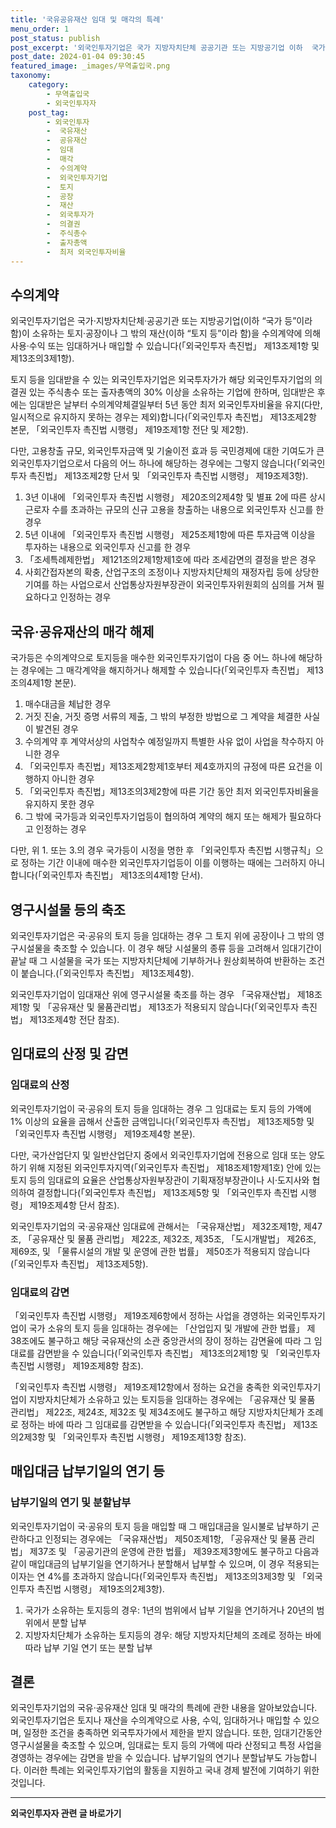 ```yaml
---
title: '국유공유재산 임대 및 매각의 특례'
menu_order: 1
post_status: publish
post_excerpt: '외국인투자기업은 국가 지방자치단체 공공기관 또는 지방공기업 이하  국가 등 이라 함 이 소유하는 토지 공장이나 그 밖의 재산 이하  토지 등 이라 함 을 수의계약에 의해 사용 수익 또는 임대하거나 매입할 수 있습니다  외국인투자 촉진법  제13조제1항 및 제13조의3제1항 .'
post_date: 2024-01-04 09:30:45
featured_image: _images/무역출입국.png
taxonomy:
    category:
        - 무역출입국
        - 외국인투자자
    post_tag:
        - 외국인투자
        -  국유재산
        -  공유재산
        -  임대
        -  매각
        -  수의계약
        -  외국인투자기업
        -  토지
        -  공장
        -  재산
        -  외국투자가
        -  의결권
        -  주식총수
        -  출자총액
        -  최저 외국인투자비율
---
```



## 수의계약

외국인투자기업은 국가·지방자치단체·공공기관 또는 지방공기업(이하 “국가 등”이라 함)이 소유하는 토지·공장이나 그 밖의 재산(이하 “토지 등”이라 함)을 수의계약에 의해 사용·수익 또는 임대하거나 매입할 수 있습니다(「외국인투자 촉진법」 제13조제1항 및 제13조의3제1항).

토지 등을 임대받을 수 있는 외국인투자기업은 외국투자가가 해당 외국인투자기업의 의결권 있는 주식총수 또는 출자총액의 30% 이상을 소유하는 기업에 한하며, 임대받은 후에는 임대받은 날부터 수의계약체결일부터 5년 동안 최저 외국인투자비율을 유지(다만, 일시적으로 유지하지 못하는 경우는 제외)합니다(「외국인투자 촉진법」 제13조제2항 본문, 「외국인투자 촉진법 시행령」 제19조제1항 전단 및 제2항).

다만, 고용창출 규모, 외국인투자금액 및 기술이전 효과 등 국민경제에 대한 기여도가 큰 외국인투자기업으로서 다음의 어느 하나에 해당하는 경우에는 그렇지 않습니다(「외국인투자 촉진법」 제13조제2항 단서 및 「외국인투자 촉진법 시행령」 제19조제3항).

1. 3년 이내에 「외국인투자 촉진법 시행령」 제20조의2제4항 및 별표 2에 따른 상시 근로자 수를 초과하는 규모의 신규 고용을 창출하는 내용으로 외국인투자 신고를 한 경우
2. 5년 이내에 「외국인투자 촉진법 시행령」 제25조제1항에 따른 투자금액 이상을 투자하는 내용으로 외국인투자 신고를 한 경우
3. 「조세특례제한법」 제121조의2제1항제1호에 따라 조세감면의 결정을 받은 경우
4. 사회간접자본의 확충, 산업구조의 조정이나 지방자치단체의 재정자립 등에 상당한 기여를 하는 사업으로서 산업통상자원부장관이 외국인투자위원회의 심의를 거쳐 필요하다고 인정하는 경우

## 국유·공유재산의 매각 해제

국가등은 수의계약으로 토지등을 매수한 외국인투자기업이 다음 중 어느 하나에 해당하는 경우에는 그 매각계약을 해지하거나 해제할 수 있습니다(「외국인투자 촉진법」 제13조의4제1항 본문).

1. 매수대금을 체납한 경우
2. 거짓 진술, 거짓 증명 서류의 제출, 그 밖의 부정한 방법으로 그 계약을 체결한 사실이 발견된 경우
3. 수의계약 후 계약서상의 사업착수 예정일까지 특별한 사유 없이 사업을 착수하지 아니한 경우
4. 「외국인투자 촉진법」제13조제2항제1호부터 제4호까지의 규정에 따른 요건을 이행하지 아니한 경우
5. 「외국인투자 촉진법」제13조의3제2항에 따른 기간 동안 최저 외국인투자비율을 유지하지 못한 경우
6. 그 밖에 국가등과 외국인투자기업등이 협의하여 계약의 해지 또는 해제가 필요하다고 인정하는 경우

다만, 위 1. 또는 3.의 경우 국가등이 시정을 명한 후 「외국인투자 촉진법 시행규칙」으로 정하는 기간 이내에 매수한 외국인투자기업등이 이를 이행하는 때에는 그러하지 아니합니다(「외국인투자 촉진법」 제13조의4제1항 단서).

## 영구시설물 등의 축조

외국인투자기업은 국·공유의 토지 등을 임대하는 경우 그 토지 위에 공장이나 그 밖의 영구시설물을 축조할 수 있습니다. 이 경우 해당 시설물의 종류 등을 고려해서 임대기간이 끝날 때 그 시설물을 국가 또는 지방자치단체에 기부하거나 원상회복하여 반환하는 조건이 붙습니다.(「외국인투자 촉진법」 제13조제4항).

외국인투자기업이 임대재산 위에 영구시설물 축조를 하는 경우 「국유재산법」 제18조제1항 및 「공유재산 및 물품관리법」 제13조가 적용되지 않습니다(「외국인투자 촉진법」 제13조제4항 전단 참조).

## 임대료의 산정 및 감면

### 임대료의 산정

외국인투자기업이 국·공유의 토지 등을 임대하는 경우 그 임대료는 토지 등의 가액에 1% 이상의 요율을 곱해서 산출한 금액입니다(「외국인투자 촉진법」 제13조제5항 및 「외국인투자 촉진법 시행령」 제19조제4항 본문).

다만, 국가산업단지 및 일반산업단지 중에서 외국인투자기업에 전용으로 임대 또는 양도하기 위해 지정된 외국인투자지역(「외국인투자 촉진법」 제18조제1항제1호) 안에 있는 토지 등의 임대료의 요율은 산업통상자원부장관이 기획재정부장관이나 시·도지사와 협의하여 결정합니다(「외국인투자 촉진법」 제13조제5항 및 「외국인투자 촉진법 시행령」 제19조제4항 단서 참조).

외국인투자기업의 국·공유재산 임대료에 관해서는 「국유재산법」 제32조제1항, 제47조, 「공유재산 및 물품 관리법」 제22조, 제32조, 제35조, 「도시개발법」 제26조, 제69조, 및 「물류시설의 개발 및 운영에 관한 법률」 제50조가 적용되지 않습니다(「외국인투자 촉진법」 제13조제5항).

### 임대료의 감면

「외국인투자 촉진법 시행령」 제19조제6항에서 정하는 사업을 경영하는 외국인투자기업이 국가 소유의 토지 등을 임대하는 경우에는 「산업입지 및 개발에 관한 법률」 제38조에도 불구하고 해당 국유재산의 소관 중앙관서의 장이 정하는 감면율에 따라 그 임대료를 감면받을 수 있습니다(「외국인투자 촉진법」 제13조의2제1항 및 「외국인투자 촉진법 시행령」 제19조제8항 참조).

「외국인투자 촉진법 시행령」 제19조제12항에서 정하는 요건을 충족한 외국인투자기업이 지방자치단체가 소유하고 있는 토지등을 임대하는 경우에는 「공유재산 및 물품 관리법」 제22조, 제24조, 제32조 및 제34조에도 불구하고 해당 지방자치단체가 조례로 정하는 바에 따라 그 임대료를 감면받을 수 있습니다(「외국인투자 촉진법」 제13조의2제3항 및 「외국인투자 촉진법 시행령」 제19조제13항 참조).

## 매입대금 납부기일의 연기 등

### 납부기일의 연기 및 분할납부

외국인투자기업이 국·공유의 토지 등을 매입할 때 그 매입대금을 일시불로 납부하기 곤란하다고 인정되는 경우에는 「국유재산법」 제50조제1항, 「공유재산 및 물품 관리법」 제37조 및 「공공기관의 운영에 관한 법률」 제39조제3항에도 불구하고 다음과 같이 매입대금의 납부기일을 연기하거나 분할해서 납부할 수 있으며, 이 경우 적용되는 이자는 연 4%를 초과하지 않습니다(「외국인투자 촉진법」 제13조의3제3항 및 「외국인투자 촉진법 시행령」 제19조의2제3항).

1. 국가가 소유하는 토지등의 경우: 1년의 범위에서 납부 기일을 연기하거나 20년의 범위에서 분할 납부
2. 지방자치단체가 소유하는 토지등의 경우: 해당 지방자치단체의 조례로 정하는 바에 따라 납부 기일 연기 또는 분할 납부

## 결론

외국인투자기업의 국유·공유재산 임대 및 매각의 특례에 관한 내용을 알아보았습니다. 외국인투자기업은 토지나 재산을 수의계약으로 사용, 수익, 임대하거나 매입할 수 있으며, 일정한 조건을 충족하면 외국투자가에서 제한을 받지 않습니다. 또한, 임대기간동안 영구시설물을 축조할 수 있으며, 임대료는 토지 등의 가액에 따라 산정되고 특정 사업을 경영하는 경우에는 감면을 받을 수 있습니다. 납부기일의 연기나 분할납부도 가능합니다. 이러한 특례는 외국인투자기업의 활동을 지원하고 국내 경제 발전에 기여하기 위한 것입니다.


<!-- wp:separator -->
<hr class="wp-block-separator has-alpha-channel-opacity"/>
<!-- /wp:separator -->

<!-- wp:group {"backgroundColor":"base","layout":{"type":"constrained"}} -->
<div class="wp-block-group has-base-background-color has-background"><!-- wp:paragraph {"align":"center","fontSize":"medium"} -->
<p class="has-text-align-center has-large-font-size"><strong>외국인투자자 관련 글 바로가기</strong></p>
<!-- /wp:paragraph -->


<!-- wp:latest-posts
{"categories":[{"id":14375,"count":19,"description":"","link":"https://uknowlaw.com/category/%ec%99%b8%ea%b5%ad%ec%9d%b8%ed%88%ac%ec%9e%90%ec%9e%90/","name":"외국인투자자","slug":"외국인투자자","taxonomy":"category","parent":0,"meta":[],"_links":{"self":[{"href":"https://uknowlaw.com/wp-json/wp/v2/categories/14375"}],"collection":[{"href":"https://uknowlaw.com/wp-json/wp/v2/categories"}],"about":[{"href":"https://uknowlaw.com/wp-json/wp/v2/taxonomies/category"}],"wp:post_type":[{"href":"https://uknowlaw.com/wp-json/wp/v2/posts?categories=14375"}],"curies":[{"name":"wp","href":"https://api.w.org/{rel}","templated":true}]}}],"postsToShow":100,"excerptLength":28,"postLayout":"grid","columns":2,"featuredImageAlign":"left","featuredImageSizeSlug":"large","fontSize":"small"} /--></div>
<!-- /wp:group -->